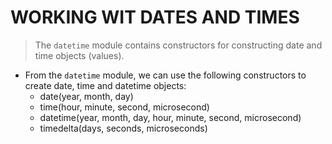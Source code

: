 # WORKING WIT DATES AND TIMES
> The `datetime` module contains constructors for constructing date and time objects (values).

- From the `datetime` module, we can use the following constructors to create date, time and datetime objects:
    - date(year, month, day)
    - time(hour, minute, second, microsecond)
    - datetime(year, month, day, hour, minute, second, microsecond)
    - timedelta(days, seconds, microseconds)
